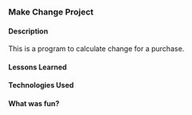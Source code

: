 ### Make Change Project

#### Description
This is a program to calculate change for a purchase.

#### Lessons Learned

#### Technologies Used

#### What was fun?
